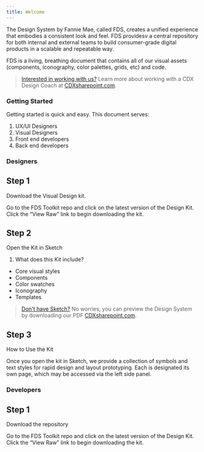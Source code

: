 ```yaml
---
title: Welcome
---
```


The Design System by Fannie Mae, called FDS, creates a unified experience that embodies a consistent look and feel. FDS providesv a central repository for both internal and external teams to build consumer-grade digital products in a scalable and repeatable way. 

FDS is a living, breathing document that contains all of our visual assets (components, iconography, color palettes, grids, etc) and code.

> [Interested in working with us?](http://example.com/signup) Learn more about working with a CDX Design Coach at [CDXsharepoint.com](http://cdxsharepoint.com/).

### Getting Started

Getting started is quick and easy. This document serves:

1. UX/UI Designers
2. Visual Designers
3. Front end developers
4. Back end developers


### Designers

## Step 1

Download the Visual Design kit.

Go to the FDS Toolkit repo and click on the latest version of the Design Kit. Click the “View Raw” link to begin downloading the kit.

## Step 2

Open the Kit in Sketch

1. What does this Kit include?

* Core visual styles
* Components 
* Color swatches 
* Iconography
* Templates

> [Don't have Sketch?](http://example.com/signup) No worries, you can preview the Design System by downloading our PDF [CDXsharepoint.com](http://cdxsharepoint.com/).

## Step 3

How to Use the Kit

Once you open the kit in Sketch, we provide a collection of symbols and text styles for rapid design and layout prototyping. Each is designated its own page, which may be accessed via the left side panel.


### Developers

## Step 1

Download the repository

Go to the FDS Toolkit repo and click on the latest version of the Design Kit. Click the “View Raw” link to begin downloading the kit.

